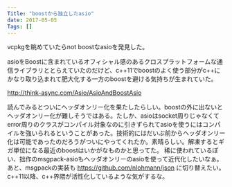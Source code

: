 ```yaml
---
Title: "boostから独立したasio"
date: 2017-05-05
Tags: []
---
```


vcpkgを眺めていたらnot boostなasioを発見した。

asioをBoostに含まれているオフィシャル感のあるクロスプラットフォームな通信ライブラリととらえていたのだけど、c++11でboostのよく使う部分がc++にかなり取り込まれて肥大化する一方のboostを避ける気持ちが生まれていた。

http://think-async.com/Asio/AsioAndBoostAsio

読んでみるとついにヘッダオンリー化を果たしたらしい。boostの外に出ないとヘッダオンリー化が難しそうではある。たしか、asioはsocket周りじゃなくてerror周りのクラスがコンパイル対象なのに引きずられてasioを使うにはコンパイルを強いられるということがあった。技術的にはだいぶ前からヘッダオンリー化は可能であったのだろうがついにやってくれたか。素晴らしい。解凍するとギガ単位になる最近のboostはいかがなものかと思ってた。
稀に使われているぽい、拙作のmsgpack-asioもヘッダオンリーのasioを使って近代化したいなぁ。あと、msgpackの実装も
https://github.com/nlohmann/json
に切り替えたい。
c++11以降、c++界隈が活性化しているような気がするな。
